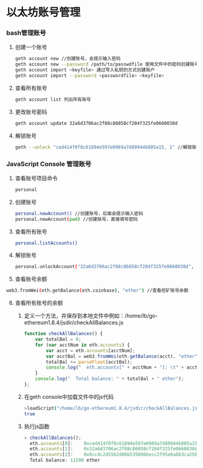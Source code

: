 # 以太坊账号管理

### bash管理账号

1. 创建一个账号

   ```bash
   geth account new //创建账号，会提示输入密码
   geth account new --password /path/to/passwdfile 使用文件中的密码创建账号
   geth account import <keyfile> 通过导入私钥的方式创建账户
   geth account import --password <passwordfile> <keyfile>
   ```

1. 查看所有账号

   ```bash
   geth account list 列出所有账号
   ```

1. 更改账号密码

   ```bash
   geth account update 32a6d3706ac2f88c86058cf204f325fe0660038d
   ```

1. 解锁账号

   ```bash
   geth --unlock "ced414f0f0c61894e597e0969a7d89944b805a15, 1" //解锁账号，可以是地址，也可以是下标
   ```


### JavaScript Console 管理账号

1. 查看账号项目命令

   ```bash
   personal
   ```

2. 创建账号

   ```bash
   personal.newAccount() //创建账号，后面会提示输入密码
   personal.newAccount(pwd) //创建账号，直接填写密码
   ```

3. 查看所有账号

   ```bash
   personal.listAccounts()
   ```

4. 解锁账号

   ```bash
   personal.unlockAccount("32a6d3706ac2f88c86058cf204f325fe0660038d", "lb", 10) //参数：账号地址，密码，延迟秒数
   ```

5. 查看账号余额

  ```bash
  web3.fromWei(eth.getBalance(eth.coinbase), "ether") //查看挖矿账号余额
  ```


6. 查看所有账号的余额

   1. 定义一个方法，并保存到本地文件中例如：/home/lb/go-ethereum1.8.4/jsdir/checkAllBalances.js

      ```javascript
      function checkAllBalances() {
          var totalBal = 0;
          for (var acctNum in eth.accounts) {
              var acct = eth.accounts[acctNum];
              var acctBal = web3.fromWei(eth.getBalance(acct), "ether");
              totalBal += parseFloat(acctBal);
              console.log("  eth.accounts[" + acctNum + "]: \t" + acct + " \tbalance: " + acctBal + " ether");
          }
          console.log("  Total balance: " + totalBal + " ether");
      };
      ```

   2. 在geth console中加载文件中的js代码

      ```bash
      >loadScript("/home/lb/go-ethereum1.8.4/jsdir/checkAllBalances.js")
      true
      ```

   3. 执行js函数

      ```javascript
      > checkAllBalances();
        eth.accounts[0]: 	0xced414f0f0c61894e597e0969a7d89944b805a15 	balance: 11590 ether
        eth.accounts[1]: 	0x32a6d3706ac2f88c86058cf204f325fe0660038d 	balance: 0 ether
        eth.accounts[2]: 	0x8cc4c2455b2d06b535606becc2f95e6a8b3ca258 	balance: 0 ether
        Total balance: 11590 ether
      
      ```
